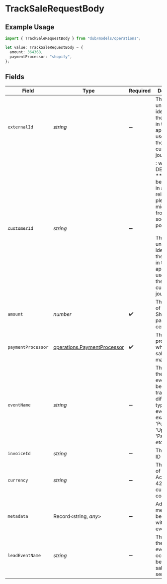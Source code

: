 # TrackSaleRequestBody

## Example Usage

```typescript
import { TrackSaleRequestBody } from "dub/models/operations";

let value: TrackSaleRequestBody = {
  amount: 364368,
  paymentProcessor: "shopify",
};
```

## Fields

| Field                                                                                                                                                                                                                                      | Type                                                                                                                                                                                                                                       | Required                                                                                                                                                                                                                                   | Description                                                                                                                                                                                                                                | Example                                                                                                                                                                                                                                    |
| ------------------------------------------------------------------------------------------------------------------------------------------------------------------------------------------------------------------------------------------ | ------------------------------------------------------------------------------------------------------------------------------------------------------------------------------------------------------------------------------------------ | ------------------------------------------------------------------------------------------------------------------------------------------------------------------------------------------------------------------------------------------ | ------------------------------------------------------------------------------------------------------------------------------------------------------------------------------------------------------------------------------------------ | ------------------------------------------------------------------------------------------------------------------------------------------------------------------------------------------------------------------------------------------ |
| `externalId`                                                                                                                                                                                                                               | *string*                                                                                                                                                                                                                                   | :heavy_minus_sign:                                                                                                                                                                                                                         | This is the unique identifier for the customer in the client's app. This is used to track the customer's journey.                                                                                                                          |                                                                                                                                                                                                                                            |
| ~~`customerId`~~                                                                                                                                                                                                                           | *string*                                                                                                                                                                                                                                   | :heavy_minus_sign:                                                                                                                                                                                                                         | : warning: ** DEPRECATED **: This will be removed in a future release, please migrate away from it as soon as possible.<br/><br/>This is the unique identifier for the customer in the client's app. This is used to track the customer's journey. |                                                                                                                                                                                                                                            |
| `amount`                                                                                                                                                                                                                                   | *number*                                                                                                                                                                                                                                   | :heavy_check_mark:                                                                                                                                                                                                                         | The amount of the sale. Should be passed in cents.                                                                                                                                                                                         |                                                                                                                                                                                                                                            |
| `paymentProcessor`                                                                                                                                                                                                                         | [operations.PaymentProcessor](../../models/operations/paymentprocessor.md)                                                                                                                                                                 | :heavy_check_mark:                                                                                                                                                                                                                         | The payment processor via which the sale was made.                                                                                                                                                                                         |                                                                                                                                                                                                                                            |
| `eventName`                                                                                                                                                                                                                                | *string*                                                                                                                                                                                                                                   | :heavy_minus_sign:                                                                                                                                                                                                                         | The name of the sale event. It can be used to track different types of event for example 'Purchase', 'Upgrade', 'Payment', etc.                                                                                                            | Purchase                                                                                                                                                                                                                                   |
| `invoiceId`                                                                                                                                                                                                                                | *string*                                                                                                                                                                                                                                   | :heavy_minus_sign:                                                                                                                                                                                                                         | The invoice ID of the sale.                                                                                                                                                                                                                |                                                                                                                                                                                                                                            |
| `currency`                                                                                                                                                                                                                                 | *string*                                                                                                                                                                                                                                   | :heavy_minus_sign:                                                                                                                                                                                                                         | The currency of the sale. Accepts ISO 4217 currency codes.                                                                                                                                                                                 |                                                                                                                                                                                                                                            |
| `metadata`                                                                                                                                                                                                                                 | Record<string, *any*>                                                                                                                                                                                                                      | :heavy_minus_sign:                                                                                                                                                                                                                         | Additional metadata to be stored with the sale event.                                                                                                                                                                                      |                                                                                                                                                                                                                                            |
| `leadEventName`                                                                                                                                                                                                                            | *string*                                                                                                                                                                                                                                   | :heavy_minus_sign:                                                                                                                                                                                                                         | The name of the lead event that occurred before the sale (case-sensitive).                                                                                                                                                                 | Cloned template 1481267                                                                                                                                                                                                                    |